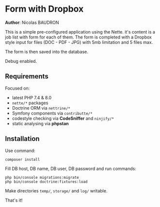 Form with Dropbox
=================

**Author**: Nicolas BAUDRON

This is a simple pre-configured application using the Nette.
it's content is a job list with form for each of them. The form is completed with a Dropbox style input for files (DOC - PDF - JPG) with 5mb limitation and 5 files max.

The form is then saved into the database.

Debug enabled.

Requirements
------------

Focused on:

- latest PHP 7.4 & 8.0
- `nette/*` packages
- Doctrine ORM via `nettrine/*`
- Symfony components via `contributte/*`
- codestyle checking via **CodeSniffer** and `ninjify/*`
- static analysing via **phpstan**


Installation
------------

Use command:

	composer install

Fill DB host, DB name, DB user, DB password and run commands:

    php bin/console migrations:migrate
    php bin/console doctrine:fixtures:load

Make directories `temp/`, `storage/` and `log/` writable.

That's it!
